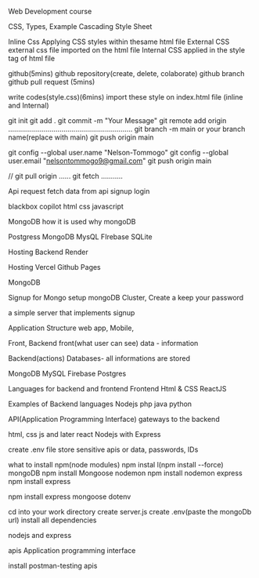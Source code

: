Web Development course


CSS, Types, Example
Cascading Style Sheet


Inline Css 
Applying CSS styles within thesame html file
External CSS
external css file imported on the html file
Internal CSS
applied in the style tag of html file

github(5mins)
github repository(create, delete, colaborate)
github branch
github pull request
(5mins)

write codes(style.css)(6mins)
import these style on index.html file
(inline and Internal)

git init
git add .
git commit -m "Your Message"
git remote add origin ...............................................................
git branch -m main or your branch name(replace with main)
git push origin main

git config --global user.name "Nelson-Tommogo"
git config --global user.email "nelsontommogo9@gmail.com"
git push origin main


//
git pull origin ......
git fetch ...........



Api request
fetch data from api
signup
login 



blackbox
copilot
html css
javascript


MongoDB
how it is used 
why mongoDB

Postgress
MongoDB
MysQL
FIrebase
SQLite

Hosting Backend
Render

Hosting
Vercel
Github Pages

MongoDB

Signup for Mongo
setup mongoDB
Cluster, Create a 
keep your password

a simple server  that implements signup


Application Structure
web app, Mobile,

Front, Backend
front(what user can see)
data - information

Backend(actions)
Databases- all informations are stored

MongoDB
MySQL
Firebase
Postgres

Languages for backend and frontend
Frontend
Html & CSS
ReactJS

Examples of Backend languages
Nodejs
php
java
python


API(Application Programming Interface)
gateways to the backend


html, css js and later react
Nodejs with Express

create .env file
store sensitive apis or data, passwords, IDs 


what to install
npm(node modules) npm instal l(npm install --force)
mongoDB npm install Mongoose
nodemon npm install nodemon
express npm install express

npm install express mongoose dotenv


cd into your work directory
create  server.js
create .env(paste the mongoDb url)
install all dependencies



nodejs and express

apis
Application programming interface

install postman-testing apis
